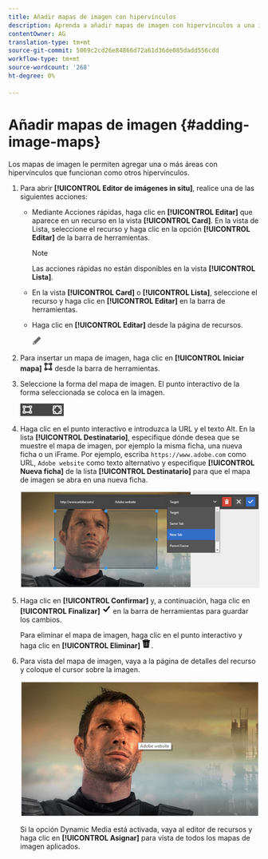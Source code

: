 ```yaml
---
title: Añadir mapas de imagen con hipervínculos
description: Aprenda a añadir mapas de imagen con hipervínculos a una imagen.
contentOwner: AG
translation-type: tm+mt
source-git-commit: 5069c2cd26e84866d72a61d36de085dadd556cdd
workflow-type: tm+mt
source-wordcount: '268'
ht-degree: 0%

---
```



# Añadir mapas de imagen {#adding-image-maps}

Los mapas de imagen le permiten agregar una o más áreas con hipervínculos que funcionan como otros hipervínculos.

1. Para abrir **[!UICONTROL Editor de imágenes in situ]**, realice una de las siguientes acciones:

   * Mediante Acciones rápidas, haga clic en **[!UICONTROL Editar]** que aparece en un recurso en la vista **[!UICONTROL Card]**. En la vista de Lista, seleccione el recurso y haga clic en la opción **[!UICONTROL Editar]** de la barra de herramientas.

      >[!NOTE]
      >
      >Las acciones rápidas no están disponibles en la vista **[!UICONTROL Lista]**.

   * En la vista **[!UICONTROL Card]** o **[!UICONTROL Lista]**, seleccione el recurso y haga clic en **[!UICONTROL Editar]** en la barra de herramientas.
   * Haga clic en **[!UICONTROL Editar]** desde la página de recursos.

      ![editar, opción](assets/do-not-localize/edit_icon.png)

1. Para insertar un mapa de imagen, haga clic en **[!UICONTROL Iniciar mapa]** ![mapa de imagen](assets/do-not-localize/image-map-icon.png) desde la barra de herramientas.
1. Seleccione la forma del mapa de imagen. El punto interactivo de la forma seleccionada se coloca en la imagen.

   ![chlimage_1-422](assets/chlimage_1-422.png)

1. Haga clic en el punto interactivo e introduzca la URL y el texto Alt. En la lista **[!UICONTROL Destinatario]**, especifique dónde desea que se muestre el mapa de imagen, por ejemplo la misma ficha, una nueva ficha o un iFrame. Por ejemplo, escriba `https://www.adobe.com` como URL, `Adobe website` como texto alternativo y especifique **[!UICONTROL Nueva ficha]** de la lista **[!UICONTROL Destinatario]** para que el mapa de imagen se abra en una nueva ficha.

   ![chlimage_1-423](assets/chlimage_1-423.png)

1. Haga clic en **[!UICONTROL Confirmar]** y, a continuación, haga clic en **[!UICONTROL Finalizar]** ![seleccione la casilla de verificación realizada](assets/do-not-localize/check-ok-done-icon.png) en la barra de herramientas para guardar los cambios.

   Para eliminar el mapa de imagen, haga clic en el punto interactivo y haga clic en **[!UICONTROL Eliminar]** ![eliminar](assets/do-not-localize/delete-solid-line.png).

1. Para vista del mapa de imagen, vaya a la página de detalles del recurso y coloque el cursor sobre la imagen.

   ![chlimage_1-426](assets/chlimage_1-426.png)

   Si la opción Dynamic Media está activada, vaya al editor de recursos y haga clic en **[!UICONTROL Asignar]** para vista de todos los mapas de imagen aplicados.
